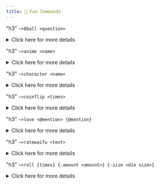 ```yaml
---
title: 🎲 Fun Commands
---
```


"h3" `~>8ball <question>`
<details><summary>Click here for more details</summary>
<p>

**Description:**<br>
Ask the magic 8ball a question.

**Requirements:**<br>
* This command does not have any specific requirements.

**Alias(es):**<br>
* `8b`

**Example(s):**<br>
* `~>8ball Will Mantaro ever be consistent?`

</p>
</details>



"h3" `~>anime <name>`
<details><summary>Click here for more details</summary>
<p>

**Description:**<br>
Searches for the anime specified using [Kitsu.io](https://kitsu.io/).
You will be given a list of search results using the indicated anime. After this you will have to type the number related to the option you wish to see more information for.

**Requirements:**<br>
* This command requires [**Embed** permissions](https://github.com/Mantaro/MantaroBot/wiki/Command-reference-and-documentation#basic-knowledge).

**Alias(es):**<br>
* `animu`

**Example(s):**<br>
* `~>anime One Piece`
* `~>anime Hunter x Hunter`

</p>
</details>



"h3" `~>character <name>`
<details><summary>Click here for more details</summary>
<p>

**Description:**<br>
Searches for the anime character specified.
You will be given a list of search results using the indicated character. After this you will have to type the number related to the option you wish to see more information for.

**Requirements:**<br>
* This command requires [**Embed** permissions](https://github.com/Mantaro/MantaroBot/wiki/Command-reference-and-documentation#basic-knowledge).

**Alias(es):**<br>
* `char`

**Example(s):**<br>
* `~>character Luffy`
* `~>character Gon`

</p>
</details>



"h3" `~>coinflip <times>`
<details><summary>Click here for more details</summary>
<p>

**Description:**<br>
Flip the coin once or multiple times.

**Requirements:**<br>
* This command does not have any specific requirements.

**Example(s):**<br>
* `~>coinflip`
* `~>coinflip 50`

</p>
</details>



"h3" `~>love <@mention> {@mention}`
<details><summary>Click here for more details</summary>
<p>

**Description:**<br>
Calculate the love between two people. You can either mention one user (matches with yourself) or two (matches 2 users).

**Requirements:**<br>
* This command does not have any specific requirements.

**Example(s):**<br>
* `~>love @Kodehawa#3457`
* `~>love @Kodehawa#3457 @Adam#9261`

</p>
</details>



"h3" `~>ratewaifu <text>`
<details><summary>Click here for more details</summary>
<p>

**Description:**<br>
Rate your waifu from 0-100.

**Requirements:**<br>
* This command does not have any specific requirements.

**Alias(es):**<br>
* `rw`
* `rate`

**Example(s):**<br>
* `~>ratewaifu Kode`

</p>
</details>



"h3" `~>roll {times} {-amount <amount>} {-size <die size>}`
<details><summary>Click here for more details</summary>
<p>

**Description:**<br>
Roll the die. The `times` field allows you to use Die Format or to select how many times a normal die will roll.<br>
Die Format is formed like this: `<amount>d<size>` <br>
The other option is to use the `-amount` field to specify how many times the die will roll, and the `-size` to specify the size of the die.

**Requirements:**<br>
* This command does not have any specific requirements.

**Example(s):**<br>
* `~>roll`
* `~>roll 5`
* `~>roll -amount 4`
* `~>roll -amount 1 -size 20`
* `~>roll 1d20`
* `~>roll 5d1000`

</p>
</details>